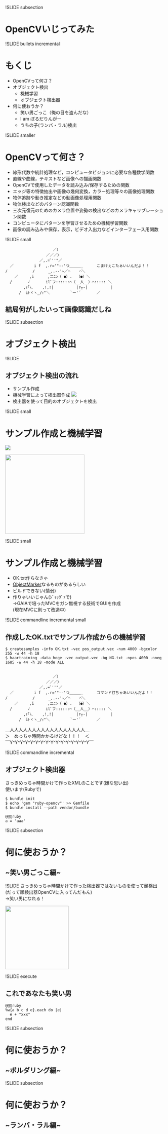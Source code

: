 !SLIDE subsection
# OpenCVいじってみた #

!SLIDE bullets incremental
# もくじ #

* OpenCVって何さ？
* オブジェクト検出
  + 機械学習
  + オブジェクト検出器
* 何に使おうか？
  + 笑い男ごっこ（俺の目を盗んだな）
  + I am ぼるだりんがー
  + うちの子(ランバ・ラル)検出

!SLIDE smaller
# OpenCVって何さ？

* 線形代数や統計処理など，コンピュータビジョンに必要な各種数学関数
* 直線や曲線，テキストなど画像への描画関数
* OpenCVで使用したデータを読み込み/保存するための関数
* エッジ等の特徴抽出や画像の幾何変換，カラー処理等々の画像処理関数
* 物体追跡や動き推定などの動画像処理用関数
* 物体検出などのパターン認識関数
* 三次元復元のためのカメラ位置や姿勢の検出などのカメラキャリブレーション関数
* コンピュータにパターンを学習させるための機械学習関数
* 画像の読み込みや保存，表示，ビデオ入出力などインターフェース用関数

!SLIDE small

                         ／）
                      ／／／）
                   ／,.=ﾞ''"／
      ／         i f  ,.r='"-‐'つ＿＿＿_      こまけぇこたぁいいんだよ！！
    /           /      _,.-‐'~／⌒    ⌒＼
        ／     ,i      ,二ﾆ⊃（ ●）.  （●）＼
      /       ﾉ       ilﾞフ::::::⌒（__人__）⌒::::: ＼
            ,ｲ｢ﾄ､    ,!,!|          |r┬-|          |
          /  iﾄヾヽ_/ｨ"＼         `ー'´       ／


## 結局何がしたいって画像認識だしね

!SLIDE subsection
# オブジェクト検出 #

!SLIDE
## オブジェクト検出の流れ
* サンプル作成
* 機械学習によって検出器作成
  ![](http://image.gihyo.co.jp/assets/images/dev/feature/01/opencv/0003/thumb/TH400_01.png)
* 検出器を使って目的のオブジェクトを検出

!SLIDE small
# サンプル作成と機械学習

  ![](http://image.gihyo.co.jp/assets/images/dev/feature/01/opencv/0003/thumb/TH400_01.png)
<p><img src="http://image.gihyo.co.jp/assets/images/dev/feature/01/opencv/0004/thumb/TH250_03.png" alt="" height="250"></p>

!SLIDE small
# サンプル作成と機械学習

* OK.txt作らなきゃ
* [ObjectMarker](https://github.com/takmin/ObjectMarker)なるものがあるらしい
* ビルドできない(情弱)
* 作りゃいいじゃん(ｼﾞｬｯｳﾞｧで)  
  →GAIAで培ったMVCをガン無視する技術でGUIを作成  
  (現在MVCに則って改造中)


!SLIDE commandline incremental small 

## 作成したOK.txtでサンプル作成からの機械学習

    $ createsamples -info OK.txt -vec pos_output.vec -num 4000 -bgcolor 255 -w 44 -h 18
    $ haartraining -data hoge -vec output.vec -bg NG.txt -npos 4000 -nneg 1685 -w 44 -h 18 -mode ALL


                         ／）
                      ／／／）
                   ／,.=ﾞ''"／
      ／         i f  ,.r='"-‐'つ＿＿＿_      コマンド打ちゃあいいんだよ！！
    /           /      _,.-‐'~／⌒    ⌒＼
        ／     ,i      ,二ﾆ⊃（ ●）.  （●）＼
      /       ﾉ       ilﾞフ::::::⌒（__人__）⌒::::: ＼
            ,ｲ｢ﾄ､    ,!,!|          |r┬-|          |
          /  iﾄヾヽ_/ｨ"＼         `ー'´       ／


＿人人人人人人人人人人人人人人人人人＿  
＞　めっちゃ時間かかるけどな！！！　＜  
￣Y^Y^Y^Y^Y^Y^Y^Y^Y^Y^Y^Y^Y^Y^Y^Y￣  


!SLIDE commandline incremental
## オブジェクト検出器

さっきめっちゃ時間かけて作ったXMLのことです(嫌な思い出)  
使います(Rubyで)  

    $ bundle init
    $ echo 'gem "ruby-opencv"' >> Gemfile
    $ bundle install --path vendor/bundle

    @@@ruby
    a = 'aaa'



!SLIDE subsection
# 何に使おうか？
## ~笑い男ごっこ編~

!SLIDE
さっきめっちゃ時間かけて作った検出器ではないものを使って顔検出  
(だって顔検出器OpenCVに入ってんだもん)  
→笑い男になれる！

<p><img src="http://bronzeback.cocolog-nifty.com/photos/uncategorized/2007/09/27/laughingman_2.gif" alt="" width="200" height="200"></p>

!SLIDE execute
## これであなたも笑い男


    @@@ruby
    %w{a b c d e}.each do |e|
      e + "xxx"
    end

!SLIDE subsection
# 何に使おうか？
## ~ボルダリング編~

!SLIDE subsection
# 何に使おうか？
## ~ランバ・ラル編~
